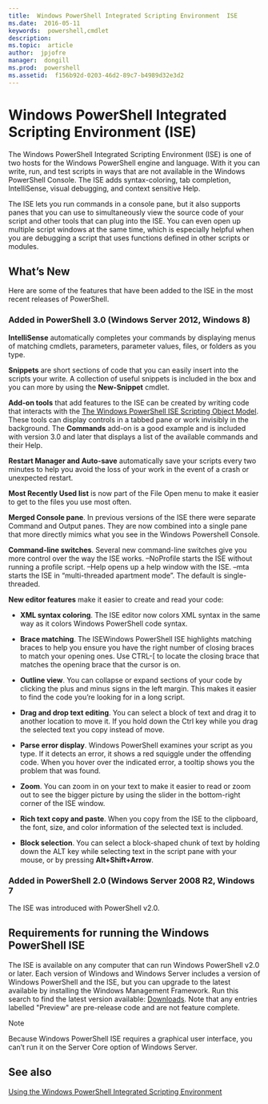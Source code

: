 ```yaml
---
title:  Windows PowerShell Integrated Scripting Environment  ISE 
ms.date:  2016-05-11
keywords:  powershell,cmdlet
description:  
ms.topic:  article
author:  jpjofre
manager:  dongill
ms.prod:  powershell
ms.assetid:  f156b92d-0203-46d2-89c7-b4989d32e3d2
---
```


# Windows PowerShell Integrated Scripting Environment (ISE)
The Windows PowerShell Integrated Scripting Environment (ISE) is one of two hosts for the Windows PowerShell engine and language. With it you can write, run, and test scripts in ways that are not available in the Windows PowerShell Console. The ISE adds syntax\-coloring, tab completion, IntelliSense, visual debugging, and context sensitive Help.

The ISE lets you run commands in a console pane, but it also supports panes that you can use to simultaneously view the source code of your script and other tools that can plug into the ISE. You can even open up multiple script windows at the same time, which is especially helpful when you are debugging a script that uses functions defined in other scripts or modules.

## <a name="BKMK_NEW"></a>What’s New
Here are some of the features that have been added to the ISE in the most recent releases of PowerShell.

### Added in PowerShell 3.0 (Windows Server 2012, Windows 8)
**IntelliSense** automatically completes your commands by displaying menus of matching cmdlets, parameters, parameter values, files, or folders as you type.

**Snippets** are short sections of code that you can easily insert into the scripts your write. A collection of useful snippets is included in the box and you can more by using the **New\-Snippet** cmdlet.

**Add\-on tools** that add features to the ISE can be created by writing code that interacts with the [The Windows PowerShell ISE Scripting Object Model](https://technet.microsoft.com/en-us/library/dd819478.aspx). These tools can display controls in a tabbed pane or work invisibly in the background. The **Commands** add\-on is a good example and is included with version 3.0 and later that displays a list of the available commands and their Help.

**Restart Manager and Auto\-save** automatically save your scripts every two minutes to help you avoid the loss of your work in the event of a crash or unexpected restart.

**Most Recently Used list** is now part of the File Open menu to make it easier to get to the files you use most often.

**Merged Console pane**. In previous versions of the ISE there were separate Command and Output panes. They are now combined into a single pane that more directly mimics what you see in the Windows Powershell Console.

**Command\-line switches**. Several new command\-line switches give you more control over the way the ISE works. –NoProfile starts the ISE without running a profile script. –Help opens up a help window with the ISE. –mta starts the ISE in “multi\-threaded apartment mode”. The default is single\-threaded.

**New editor features** make it easier to create and read your code:

-   **XML syntax coloring**. The ISE editor now colors XML syntax in the same way as it colors Windows PowerShell code syntax.

-   **Brace matching**. The ISEWindows PowerShell ISE highlights matching braces to help you ensure you have the right number of closing braces to match your opening ones. Use CTRL\-\[ to locate the closing brace that matches the opening brace that the cursor is on.

-   **Outline view**. You can collapse or expand sections of your code by clicking the plus and minus signs in the left margin. This makes it easier to find the code you’re looking for in a long script.

-   **Drag and drop text editing**. You can select a block of text and drag it to another location to move it. If you hold down the Ctrl key while you drag the selected text you copy instead of move.

-   **Parse error display**. Windows PowerShell examines your script as you type. If it detects an error, it shows a red squiggle under the offending code. When you hover over the indicated error, a tooltip shows you the problem that was found.

-   **Zoom**. You can zoom in on your text to make it easier to read or zoom out to see the bigger picture by using the slider in the bottom\-right corner of the ISE window.

-   **Rich text copy and paste**. When you copy from the ISE to the clipboard, the font, size, and color information of the selected text is included.

-   **Block selection**. You can select a block\-shaped chunk of text by holding down the ALT key while selecting text in the script pane with your mouse, or by pressing **Alt\+Shift\+Arrow**.

### Added in PowerShell 2.0 (Windows Server 2008 R2, Windows 7
The ISE was introduced with PowerShell v2.0.

## Requirements for running the Windows PowerShell ISE
The ISE is available on any computer that can run Windows PowerShell v2.0 or later. Each version of Windows and Windows Server includes a version of Windows PowerShell and the ISE, but you can upgrade to the latest available by installing the Windows Management Framework. Run this search to find the latest version available: [Downloads](http://www.microsoft.com/en-us/search/DownloadResults.aspx?q=%22windows%20management%20framework%22%20PowerShell&sortby=Relevancy~Descending). Note that any entries labelled "Preview" are pre\-release code and are not feature complete.

> [!NOTE]
> Because Windows PowerShell ISE requires a graphical user interface, you can’t run it on the Server Core option of Windows Server.

## <a name="BKMK_LINKS"></a>See also
[Using the Windows PowerShell Integrated Scripting Environment](http://technet.microsoft.com/library/cc732148.aspx)

